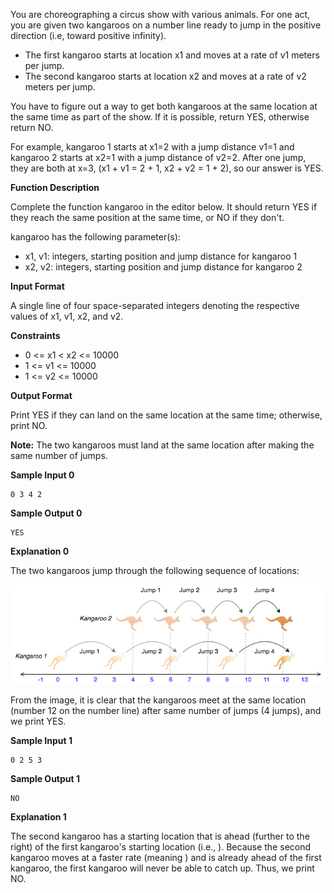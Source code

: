 You are choreographing a circus show with various animals. For one act, you are given two kangaroos on a number line
ready to jump in the positive direction (i.e, toward positive infinity).

- The first kangaroo starts at location x1 and moves at a rate of v1 meters per jump.
- The second kangaroo starts at location x2 and moves at a rate of v2 meters per jump.

You have to figure out a way to get both kangaroos at the same location at the same time as part of the show.
If it is possible, return YES, otherwise return NO.

For example, kangaroo 1 starts at x1=2 with a jump distance v1=1 and kangaroo 2 starts at x2=1 with a jump distance of v2=2.
After one jump, they are both at x=3, (x1 + v1 = 2 + 1, x2 + v2 = 1 + 2), so our answer is YES.

**Function Description**

Complete the function kangaroo in the editor below. It should return YES if they reach the same position at the same time, or NO if they don't.

kangaroo has the following parameter(s):

- x1, v1: integers, starting position and jump distance for kangaroo 1
- x2, v2: integers, starting position and jump distance for kangaroo 2

**Input Format**

A single line of four space-separated integers denoting the respective values of x1, v1, x2, and v2.

**Constraints**
- 0 <= x1 < x2 <= 10000
- 1 <= v1 <= 10000
- 1 <= v2 <= 10000

**Output Format**

Print YES if they can land on the same location at the same time; otherwise, print NO.

**Note:** The two kangaroos must land at the same location after making the same number of jumps.

**Sample Input 0**

    0 3 4 2

**Sample Output 0**

    YES

**Explanation 0**

The two kangaroos jump through the following sequence of locations:

![alt text](https://github.com/bustinstuff/hackerrank/blob/master/Kangaroo/1516005283-e74e76ff0c-kangaroo.png)

From the image, it is clear that the kangaroos meet at the same location (number 12 on the number line) after same number of jumps (4 jumps), and we print YES.

**Sample Input 1**

    0 2 5 3

**Sample Output 1**

    NO

**Explanation 1**

The second kangaroo has a starting location that is ahead (further to the right) of the first kangaroo's starting location (i.e.,
). Because the second kangaroo moves at a faster rate (meaning ) and is already ahead of the first kangaroo, the first kangaroo will never be able to catch up. Thus, we print NO. 
